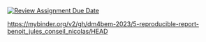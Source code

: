 [![Review Assignment Due Date](https://classroom.github.com/assets/deadline-readme-button-24ddc0f5d75046c5622901739e7c5dd533143b0c8e959d652212380cedb1ea36.svg)](https://classroom.github.com/a/4YDPKTYq)


https://mybinder.org/v2/gh/dm4bem-2023/5-reproducible-report-benoit_jules_conseil_nicolas/HEAD
